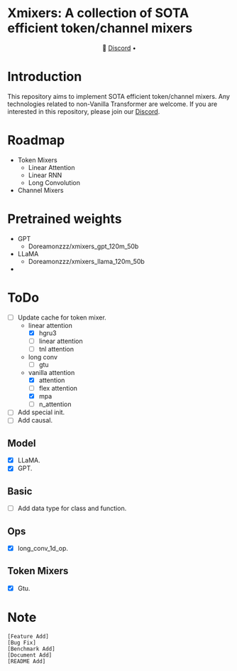 # Xmixers: A collection of SOTA efficient token/channel mixers

<p align="center">
💬 <a href="https://discord.gg/ZpqcpSDE8g" target="_blank">Discord</a> •
</p>

# Introduction
This repository aims to implement SOTA efficient token/channel mixers. Any technologies related to non-Vanilla Transformer are welcome. If you are interested in this repository, please join our [Discord](https://discord.gg/ZpqcpSDE8g).

# Roadmap
- Token Mixers
    - Linear Attention
    - Linear RNN
    - Long Convolution
- Channel Mixers

# Pretrained weights

- GPT
  - Doreamonzzz/xmixers_gpt_120m_50b
- LLaMA
  - Doreamonzzz/xmixers_llama_120m_50b
-

# ToDo
- [ ] Update cache for token mixer.
  - linear attention
    - [x] hgru3
    - [ ] linear attention
    - [ ] tnl attention
  - long conv
    - [ ] gtu
  - vanilla attention
    - [x] attention
    - [ ] flex attention
    - [x] mpa
    - [ ] n_attention

- [ ] Add special init.
- [ ] Add causal.

## Model
- [x] LLaMA.
- [x] GPT.

## Basic
- [ ] Add data type for class and function.

## Ops
- [x] long_conv_1d_op.

## Token Mixers
- [x] Gtu.

# Note
```
[Feature Add]
[Bug Fix]
[Benchmark Add]
[Document Add]
[README Add]
```
